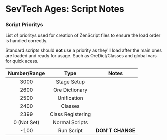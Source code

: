 # SevTech Ages: Script Notes

### Script Prioritys
List of prioritys used for creation of ZenScript files to ensure the load order is handled correctly.

Standard scripts should **not** use a priority as they'll load after the main ones are loaded and ready 
for usage. Such as OreDict/Classes and global vars for quick acess.


| Number/Range      | Type                  | Notes             |
| :---------------: | :-------------------: | :---------------: |
| 3000              | Stage Setup           |
| 2600              | Ore Dictionary        |
| 2500              | Unification           |
| 2400              | Classes               |
| 2399              | Class Registering     |
| 0 (Not Set)       | Normal Scripts        |
| -100              | Run Script            | **DON'T CHANGE** |
